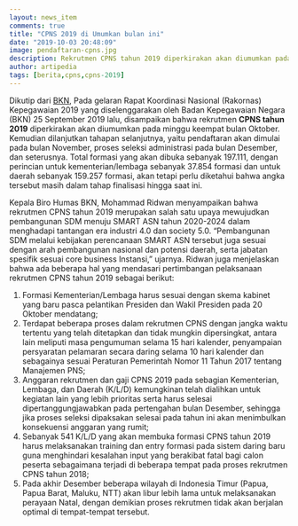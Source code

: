 ```yaml
---
layout: news_item
comments: true
title: "CPNS 2019 di Umumkan bulan ini"
date: "2019-10-03 20:48:09"
image: pendaftaran-cpns.jpg
description: Rekrutmen CPNS tahun 2019 diperkirakan akan diumumkan pada minggu keempat bulan Oktober.
author: artipedia
tags: [berita,cpns,cpns-2019]
---
```



Dikutip dari [BKN](https://bkn.go.id "BKN"), Pada gelaran Rapat Koordinasi Nasional (Rakornas) Kepegawaian 2019 yang diselenggarakan oleh Badan Kepegawaian Negara (BKN) 25 September 2019 lalu, disampaikan bahwa rekrutmen **CPNS tahun 2019** diperkirakan akan diumumkan pada minggu keempat bulan Oktober. Kemudian dilanjutkan tahapan selanjutnya, yaitu pendaftaran akan dimulai pada bulan November, proses seleksi administrasi pada bulan Desember, dan seterusnya. Total formasi yang akan dibuka sebanyak 197.111, dengan perincian untuk kementerian/lembaga sebanyak 37.854 formasi dan untuk daerah sebanyak 159.257 formasi, akan tetapi perlu diketahui bahwa angka tersebut masih dalam tahap finalisasi hingga saat ini.

Kepala Biro Humas BKN, Mohammad Ridwan menyampaikan bahwa rekrutmen CPNS tahun 2019 merupakan salah satu upaya mewujudkan pembangunan SDM menuju SMART ASN tahun 2020-2024 dalam menghadapi tantangan era industri 4.0 dan society 5.0. “Pembangunan SDM melalui kebijakan perencanaan SMART ASN tersebut juga sesuai dengan arah pembangunan nasional dan potensi daerah, serta jabatan spesifik sesuai core business Instansi,” ujarnya. Ridwan juga menjelaskan bahwa ada beberapa hal yang mendasari pertimbangan pelaksanaan rekrutmen CPNS tahun 2019 sebagai berikut:

1. Formasi Kementerian/Lembaga harus sesuai dengan skema kabinet yang baru pasca pelantikan Presiden dan Wakil Presiden pada 20 Oktober mendatang;
2. Terdapat beberapa proses dalam rekrutmen CPNS dengan jangka waktu tertentu yang telah ditetapkan dan tidak mungkin dipersingkat, antara lain meliputi masa pengumuman selama 15 hari kalender, penyampaian persyaratan pelamaran secara daring selama 10 hari kalender dan sebagainya sesuai Peraturan Pemerintah Nomor 11 Tahun 2017 tentang Manajemen PNS;
3. Anggaran rekrutmen dan gaji CPNS 2019 pada sebagian Kementerian, Lembaga, dan Daerah (K/L/D) kemungkinan telah dialihkan untuk kegiatan lain yang lebih prioritas serta harus selesai dipertanggungjawabkan pada pertengahan bulan Desember, sehingga jika proses seleksi dipaksakan selesai pada tahun ini akan menimbulkan konsekuensi anggaran yang rumit;
4. Sebanyak 541 K/L/D yang akan membuka formasi CPNS tahun 2019 harus melaksanakan training dan entry formasi pada sistem daring baru guna menghindari kesalahan input yang berakibat fatal bagi calon peserta sebagaimana terjadi di beberapa tempat pada proses rekrutmen CPNS tahun 2018;
5. Pada akhir Desember beberapa wilayah di Indonesia Timur (Papua, Papua Barat, Maluku, NTT) akan libur lebih lama untuk melaksanakan perayaan Natal, dengan demikian proses rekrutmen tidak akan berjalan optimal di tempat-tempat tersebut.
